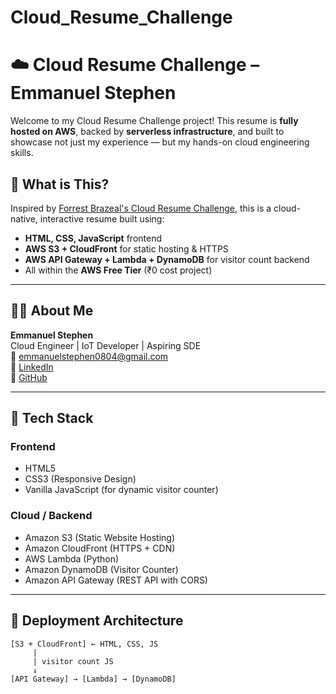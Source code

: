 # Cloud_Resume_Challenge
# ☁️ Cloud Resume Challenge – Emmanuel Stephen

Welcome to my Cloud Resume Challenge project! This resume is **fully hosted on AWS**, backed by **serverless infrastructure**, and built to showcase not just my experience — but my hands-on cloud engineering skills.



## 📄 What is This?

Inspired by [Forrest Brazeal's Cloud Resume Challenge](https://cloudresumechallenge.dev/), this is a cloud-native, interactive resume built using:

- **HTML, CSS, JavaScript** frontend
- **AWS S3 + CloudFront** for static hosting & HTTPS
- **AWS API Gateway + Lambda + DynamoDB** for visitor count backend
- All within the **AWS Free Tier** (₹0 cost project)

---

## 👨‍💻 About Me

**Emmanuel Stephen**  
Cloud Engineer | IoT Developer | Aspiring SDE  
📧 emmanuelstephen0804@gmail.com  
🔗 [LinkedIn](https://www.linkedin.com/in/emmanuel-stephen-7a35a2259/)  
🐙 [GitHub](https://github.com/immanuel2711)

---

## 🧰 Tech Stack

### Frontend
- HTML5
- CSS3 (Responsive Design)
- Vanilla JavaScript (for dynamic visitor counter)

### Cloud / Backend
- Amazon S3 (Static Website Hosting)
- Amazon CloudFront (HTTPS + CDN)
- AWS Lambda (Python)
- Amazon DynamoDB (Visitor Counter)
- Amazon API Gateway (REST API with CORS)

---



## 🚀 Deployment Architecture

```text
[S3 + CloudFront] ← HTML, CSS, JS
     |
     | visitor count JS
     ↓
[API Gateway] → [Lambda] → [DynamoDB]
